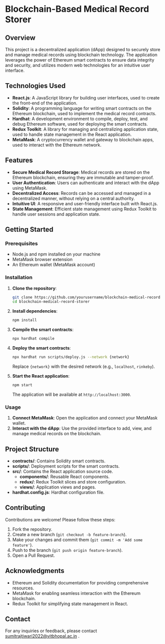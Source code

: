 # Blockchain-Based Medical Record Storer

## Overview

This project is a decentralized application (dApp) designed to securely store and manage medical records using blockchain technology. The application leverages the power of Ethereum smart contracts to ensure data integrity and security, and utilizes modern web technologies for an intuitive user interface.

## Technologies Used

- **React.js**: A JavaScript library for building user interfaces, used to create the front-end of the application.
- **Solidity**: A programming language for writing smart contracts on the Ethereum blockchain, used to implement the medical record contracts.
- **Hardhat**: A development environment to compile, deploy, test, and debug Ethereum software, used for deploying the smart contracts.
- **Redux Toolkit**: A library for managing and centralizing application state, used to handle state management in the React application.
- **MetaMask**: A cryptocurrency wallet and gateway to blockchain apps, used to interact with the Ethereum network.

## Features

- **Secure Medical Record Storage**: Medical records are stored on the Ethereum blockchain, ensuring they are immutable and tamper-proof.
- **User Authentication**: Users can authenticate and interact with the dApp using MetaMask.
- **Decentralized Access**: Records can be accessed and managed in a decentralized manner, without relying on a central authority.
- **Intuitive UI**: A responsive and user-friendly interface built with React.js.
- **State Management**: Efficient state management using Redux Toolkit to handle user sessions and application state.

## Getting Started

### Prerequisites

- Node.js and npm installed on your machine
- MetaMask browser extension
- An Ethereum wallet (MetaMask account)

### Installation

1. **Clone the repository**:
   ```bash
   git clone https://github.com/yourusername/blockchain-medical-record-storer.git
   cd blockchain-medical-record-storer
   ```

2. **Install dependencies**:
   ```bash
   npm install
   ```

3. **Compile the smart contracts**:
   ```bash
   npx hardhat compile
   ```

4. **Deploy the smart contracts**:
   ```bash
   npx hardhat run scripts/deploy.js --network {network}
   ```

   Replace `{network}` with the desired network (e.g., `localhost`, `rinkeby`).

5. **Start the React application**:
   ```bash
   npm start
   ```

   The application will be available at `http://localhost:3000`.

### Usage

1. **Connect MetaMask**: Open the application and connect your MetaMask wallet.
2. **Interact with the dApp**: Use the provided interface to add, view, and manage medical records on the blockchain.

## Project Structure

- **contracts/**: Contains Solidity smart contracts.
- **scripts/**: Deployment scripts for the smart contracts.
- **src/**: Contains the React application source code.
  - **components/**: Reusable React components.
  - **redux/**: Redux Toolkit slices and store configuration.
  - **views/**: Application views and pages.
- **hardhat.config.js**: Hardhat configuration file.

## Contributing

Contributions are welcome! Please follow these steps:

1. Fork the repository.
2. Create a new branch (`git checkout -b feature-branch`).
3. Make your changes and commit them (`git commit -m 'Add some feature'`).
4. Push to the branch (`git push origin feature-branch`).
5. Open a Pull Request.

## Acknowledgments

- Ethereum and Solidity documentation for providing comprehensive resources.
- MetaMask for enabling seamless interaction with the Ethereum blockchain.
- Redux Toolkit for simplifying state management in React.

## Contact

For any inquiries or feedback, please contact sumitrajtiwari2022@vitbhopal.ac.in .
